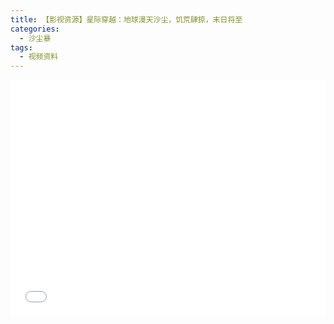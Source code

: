 ```yaml
---
title: 【影视资源】星际穿越：地球漫天沙尘，饥荒肆掠，末日将至
categories:
  - 沙尘暴
tags:
  - 视频资料
---
```

<div style="position:relative; padding-bottom:75%; width:100%; height:0">
    <iframe src="//player.bilibili.com/player.html?aid=584336259&bvid=BV1Lz4y1f7Lm&cid=227393567&page=1" scrolling="no" border="0" frameborder="no" framespacing="0" allowfullscreen="true" style="position:absolute; height: 100%; width: 100%;"></iframe>
</div>